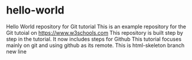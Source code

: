 # hello-world
Hello World repository for Git tutorial
This is an example repository for the Git tutoial on
https://www.w3schools.com
This repository is built step by step in the tutorial.
It now includes steps for Github
This tutorial focuses mainly on git and using github as its remote.
This is html-skeleton branch
new line